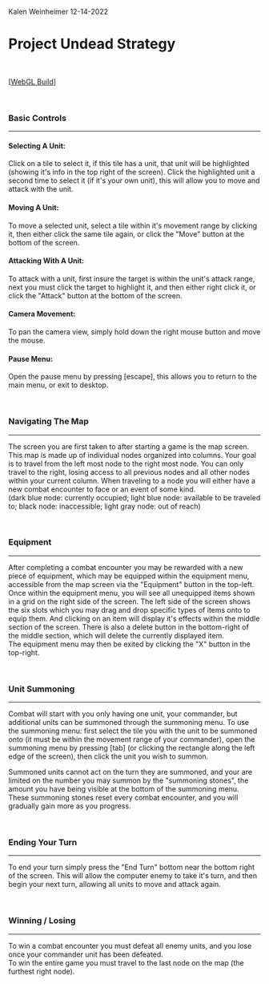 Kalen Weinheimer
12-14-2022

# Project Undead Strategy

<br />

[[WebGL Build](https://kalen-w.github.io/MART491-GameStudio/ProjectUndeadStrategyV0.3/)]

<br />


### Basic Controls
--------------------------------
#### Selecting A Unit:  
Click on a tile to select it, if this tile has a unit, that unit will be highlighted (showing it's info in the top right of the screen). Click the highlighted unit a second time to select it (if it's your own unit), this will allow you to move and attack with the unit.

#### Moving A Unit:  
To move a selected unit, select a tile within it's movement range by clicking it, then either click the same tile again, or click the "Move" button at the bottom of the screen.

#### Attacking With A Unit:  
To attack with a unit, first insure the target is within the unit's attack range, next you must click the target to highlight it, and then either right click it, or click the "Attack" button at the bottom of the screen.

#### Camera Movement:  
To pan the camera view, simply hold down the right mouse button and move the mouse.

#### Pause Menu:  
Open the pause menu by pressing [escape], this allows you to return to the main menu, or exit to desktop.


<br />


### Navigating The Map  
--------------------------------
The screen you are first taken to after starting a game is the map screen. This map is made up of individual nodes organized into columns. Your goal is to travel from the left most node to the right most node. You can only travel to the right, losing access to all previous nodes and all other nodes within your current column. When traveling to a node you will either have a new combat encounter to face or an event of some kind.  
(dark blue node: currently occupied; light blue node: available to be traveled to; black node: inaccessible; light gray node: out of reach)


<br />


### Equipment  
--------------------------------
After completing a combat encounter you may be rewarded with a new piece of equipment, which may be equipped within the equipment menu, accessible from the map screen via the "Equipment" button in the top-left.  
Once within the equipment menu, you will see all unequipped items shown in a grid on the right side of the screen. The left side of the screen shows the six slots which you may drag and drop specific types of items onto to equip them. And clicking on an item will display it's effects within the middle section of the screen. There is also a delete button in the bottom-right of the middle section, which will delete the currently displayed item.  
The equipment menu may then be exited by clicking the "X" button in the top-right.


<br />


### Unit Summoning  
--------------------------------
Combat will start with you only having one unit, your commander, but additional units can be summoned through the summoning menu. To use the summoning menu: first select the tile you with the unit to be summoned onto (it must be within the movement range of your commander), open the summoning menu by pressing [tab] (or clicking the rectangle along the left edge of the screen), then click the unit you wish to summon.  

Summoned units cannot act on the turn they are summoned, and your are limited on the number you may summon by the "summoning stones", the amount you have being visible at the bottom of the summoning menu. These summoning stones reset every combat encounter, and you will gradually gain more as you progress.


<br />


### Ending Your Turn  
--------------------------------
To end your turn simply press the "End Turn" bottom near the bottom right of the screen. This will allow the computer enemy to take it's turn, and then begin your next turn, allowing all units to move and attack again.


<br />


### Winning / Losing  
--------------------------------
To win a combat encounter you must defeat all enemy units, and you lose once your commander unit has been defeated.  
To win the entire game you must travel to the last node on the map (the furthest right node).
